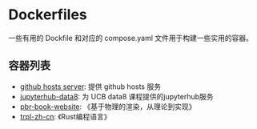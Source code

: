# Dockerfiles

一些有用的 Dockfile 和对应的 compose.yaml 文件用于构建一些实用的容器。

## 容器列表

- [github hosts server](github-hosts-server): 提供 github hosts 服务
- [jupyterhub-data8](jupyterhub-data8): 为 UCB data8 课程提供的jupyterhub服务
- [pbr-book-website](pbr-book-website): 《基于物理的渲染，从理论到实现》
- [trpl-zh-cn](trpl-zh-cn): 《Rust编程语言》
